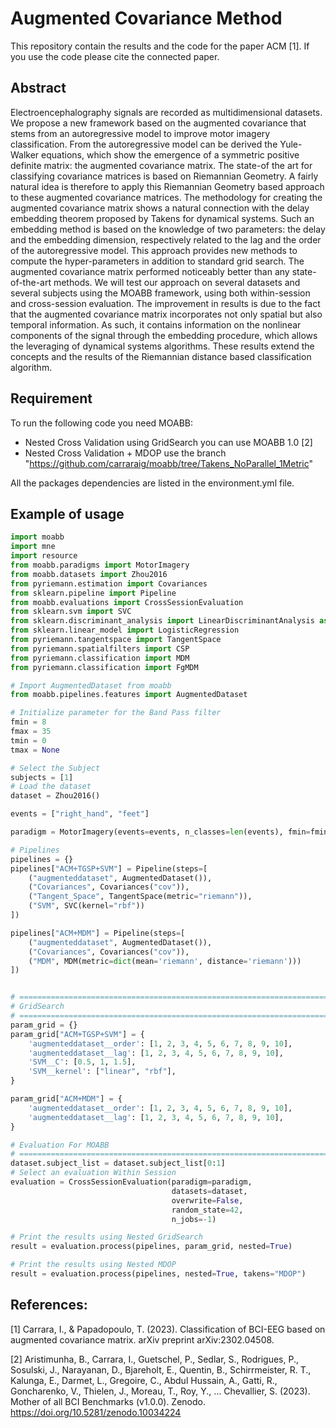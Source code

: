 # Augmented Covariance Method

This repository contain the results and the code for the paper ACM [1].
If you use the code please cite the connected paper.

## Abstract 
Electroencephalography signals are recorded as multidimensional datasets. We propose a new framework based on the augmented covariance that stems from an autoregressive model to improve motor imagery classification.
From the autoregressive model can be derived the Yule-Walker equations, which show the emergence of a symmetric positive definite matrix: the augmented covariance matrix. The state-of the art for classifying covariance matrices is based on Riemannian Geometry. A fairly natural idea is therefore to apply this Riemannian Geometry based approach to these augmented covariance matrices.
The methodology for creating the augmented covariance matrix shows a natural connection with the delay embedding theorem proposed by Takens for dynamical systems. Such an embedding method is based on the knowledge of two parameters: the delay and the embedding dimension, respectively related to the lag and the order of the autoregressive model. This approach provides new methods to compute the hyper-parameters in addition to standard grid search.
The augmented covariance matrix performed noticeably better than any state-of-the-art methods. We will test our approach on several datasets and several subjects using the MOABB framework, using both within-session and cross-session evaluation.
The improvement in results is due to the fact that the augmented covariance matrix incorporates not only spatial but also temporal information. As such, it contains information on the nonlinear components of the signal through the embedding procedure, which allows the leveraging of dynamical systems algorithms.
These results extend the concepts and the results of the Riemannian distance based classification algorithm.

## Requirement
To run the following code you need MOABB:
- Nested Cross Validation using GridSearch you can use MOABB 1.0 [2]
- Nested Cross Validation + MDOP use the branch "https://github.com/carraraig/moabb/tree/Takens_NoParallel_1Metric"

All the packages dependencies are listed in the environment.yml file.

## Example of usage
```python
import moabb
import mne
import resource
from moabb.paradigms import MotorImagery
from moabb.datasets import Zhou2016
from pyriemann.estimation import Covariances
from sklearn.pipeline import Pipeline
from moabb.evaluations import CrossSessionEvaluation
from sklearn.svm import SVC
from sklearn.discriminant_analysis import LinearDiscriminantAnalysis as LDA
from sklearn.linear_model import LogisticRegression
from pyriemann.tangentspace import TangentSpace
from pyriemann.spatialfilters import CSP
from pyriemann.classification import MDM
from pyriemann.classification import FgMDM

# Import AugmentedDataset from moabb
from moabb.pipelines.features import AugmentedDataset

# Initialize parameter for the Band Pass filter
fmin = 8
fmax = 35
tmin = 0
tmax = None

# Select the Subject
subjects = [1]
# Load the dataset
dataset = Zhou2016()

events = ["right_hand", "feet"]

paradigm = MotorImagery(events=events, n_classes=len(events), fmin=fmin, fmax=fmax, tmax=tmax)

# Pipelines
pipelines = {}
pipelines["ACM+TGSP+SVM"] = Pipeline(steps=[
    ("augmenteddataset", AugmentedDataset()),
    ("Covariances", Covariances("cov")),
    ("Tangent_Space", TangentSpace(metric="riemann")),
    ("SVM", SVC(kernel="rbf"))
])

pipelines["ACM+MDM"] = Pipeline(steps=[
    ("augmenteddataset", AugmentedDataset()),
    ("Covariances", Covariances("cov")),
    ("MDM", MDM(metric=dict(mean='riemann', distance='riemann')))
])


# ====================================================================================================================
# GridSearch
# ====================================================================================================================
param_grid = {}
param_grid["ACM+TGSP+SVM"] = {
    'augmenteddataset__order': [1, 2, 3, 4, 5, 6, 7, 8, 9, 10],
    'augmenteddataset__lag': [1, 2, 3, 4, 5, 6, 7, 8, 9, 10],
    'SVM__C': [0.5, 1, 1.5],
    'SVM__kernel': ["linear", "rbf"],
}

param_grid["ACM+MDM"] = {
    'augmenteddataset__order': [1, 2, 3, 4, 5, 6, 7, 8, 9, 10],
    'augmenteddataset__lag': [1, 2, 3, 4, 5, 6, 7, 8, 9, 10],
}

# Evaluation For MOABB
# ========================================================================================================
dataset.subject_list = dataset.subject_list[0:1]
# Select an evaluation Within Session
evaluation = CrossSessionEvaluation(paradigm=paradigm,
                                    datasets=dataset,
                                    overwrite=False,
                                    random_state=42,
                                    n_jobs=-1)

# Print the results using Nested GridSearch
result = evaluation.process(pipelines, param_grid, nested=True)

# Print the results using Nested MDOP
result = evaluation.process(pipelines, nested=True, takens="MDOP")
```


## References:
[1] Carrara, I., & Papadopoulo, T. (2023). Classification of BCI-EEG based on augmented covariance matrix. arXiv preprint arXiv:2302.04508.

[2] Aristimunha, B., Carrara, I., Guetschel, P., Sedlar, S., Rodrigues, P., Sosulski, J., Narayanan, D., Bjareholt, E., Quentin, B., Schirrmeister, R. T., Kalunga, E., Darmet, L., Gregoire, C., Abdul Hussain, A., Gatti, R., Goncharenko, V., Thielen, J., Moreau, T., Roy, Y., … Chevallier, S. (2023). Mother of all BCI Benchmarks (v1.0.0). Zenodo. https://doi.org/10.5281/zenodo.10034224